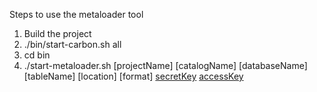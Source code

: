 Steps to use the metaloader tool

1. Build the project
2. ./bin/start-carbon.sh all
3. cd bin
4. ./start-metaloader.sh [projectName] [catalogName] [databaseName] [tableName] [location] [format] [secretKey](optional) [accessKey](optional)